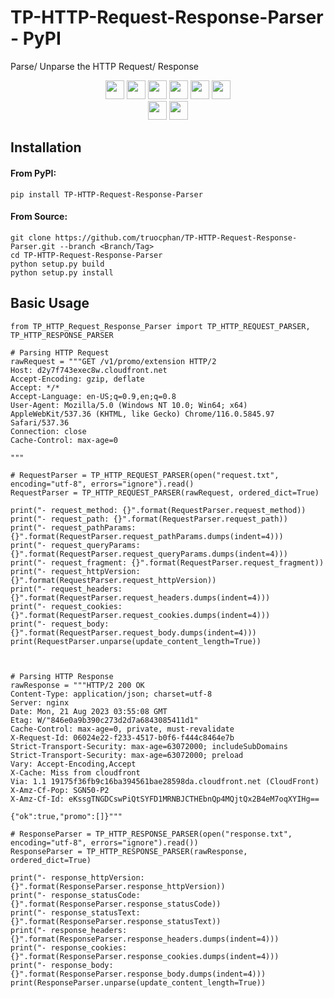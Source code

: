 # TP-HTTP-Request-Response-Parser - PyPI
Parse/ Unparse the HTTP Request/ Response

<p align="center">
	<a href="https://github.com/truocphan/TP-HTTP-Request-Response-Parser/releases/"><img src="https://img.shields.io/github/release/truocphan/TP-HTTP-Request-Response-Parser" height=30></a>
	<a href="#"><img src="https://img.shields.io/github/downloads/truocphan/TP-HTTP-Request-Response-Parser/total" height=30></a>
	<a href="#"><img src="https://img.shields.io/github/stars/truocphan/TP-HTTP-Request-Response-Parser" height=30></a>
	<a href="#"><img src="https://img.shields.io/github/forks/truocphan/TP-HTTP-Request-Response-Parser" height=30></a>
	<a href="https://github.com/truocphan/TP-HTTP-Request-Response-Parser/issues?q=is%3Aopen+is%3Aissue"><img src="https://img.shields.io/github/issues/truocphan/TP-HTTP-Request-Response-Parser" height=30></a>
	<a href="https://github.com/truocphan/TP-HTTP-Request-Response-Parser/issues?q=is%3Aissue+is%3Aclosed"><img src="https://img.shields.io/github/issues-closed/truocphan/TP-HTTP-Request-Response-Parser" height=30></a>
	<br>
	<a href="#"><img src="https://img.shields.io/pypi/v/TP-HTTP-Request-Response-Parser" height=30></a>
	<a href="#"><img src="https://img.shields.io/pypi/dm/TP-HTTP-Request-Response-Parser" height=30></a>
</p>

## Installation
#### From PyPI:
```console
pip install TP-HTTP-Request-Response-Parser
```
#### From Source:
```console
git clone https://github.com/truocphan/TP-HTTP-Request-Response-Parser.git --branch <Branch/Tag>
cd TP-HTTP-Request-Response-Parser
python setup.py build
python setup.py install
```

## Basic Usage
```
from TP_HTTP_Request_Response_Parser import TP_HTTP_REQUEST_PARSER, TP_HTTP_RESPONSE_PARSER

# Parsing HTTP Request
rawRequest = """GET /v1/promo/extension HTTP/2
Host: d2y7f743exec8w.cloudfront.net
Accept-Encoding: gzip, deflate
Accept: */*
Accept-Language: en-US;q=0.9,en;q=0.8
User-Agent: Mozilla/5.0 (Windows NT 10.0; Win64; x64) AppleWebKit/537.36 (KHTML, like Gecko) Chrome/116.0.5845.97 Safari/537.36
Connection: close
Cache-Control: max-age=0

"""

# RequestParser = TP_HTTP_REQUEST_PARSER(open("request.txt", encoding="utf-8", errors="ignore").read()
RequestParser = TP_HTTP_REQUEST_PARSER(rawRequest, ordered_dict=True)

print("- request_method: {}".format(RequestParser.request_method))
print("- request_path: {}".format(RequestParser.request_path))
print("- request_pathParams: {}".format(RequestParser.request_pathParams.dumps(indent=4)))
print("- request_queryParams: {}".format(RequestParser.request_queryParams.dumps(indent=4)))
print("- request_fragment: {}".format(RequestParser.request_fragment))
print("- request_httpVersion: {}".format(RequestParser.request_httpVersion))
print("- request_headers: {}".format(RequestParser.request_headers.dumps(indent=4)))
print("- request_cookies: {}".format(RequestParser.request_cookies.dumps(indent=4)))
print("- request_body: {}".format(RequestParser.request_body.dumps(indent=4)))
print(RequestParser.unparse(update_content_length=True))



# Parsing HTTP Response
rawResponse = """HTTP/2 200 OK
Content-Type: application/json; charset=utf-8
Server: nginx
Date: Mon, 21 Aug 2023 03:55:08 GMT
Etag: W/"846e0a9b390c273d2d7a6843085411d1"
Cache-Control: max-age=0, private, must-revalidate
X-Request-Id: 06024e22-f233-4517-b0f6-f444c8464e7b
Strict-Transport-Security: max-age=63072000; includeSubDomains
Strict-Transport-Security: max-age=63072000; preload
Vary: Accept-Encoding,Accept
X-Cache: Miss from cloudfront
Via: 1.1 19175f36fb9c16ba394561bae28598da.cloudfront.net (CloudFront)
X-Amz-Cf-Pop: SGN50-P2
X-Amz-Cf-Id: eKssgTNGDCswPiQtSYFD1MRNBJCTHEbnQp4MQjtQx2B4eM7oqXYIHg==

{"ok":true,"promo":[]}"""

# ResponseParser = TP_HTTP_RESPONSE_PARSER(open("response.txt", encoding="utf-8", errors="ignore").read())
ResponseParser = TP_HTTP_RESPONSE_PARSER(rawResponse, ordered_dict=True)

print("- response_httpVersion: {}".format(ResponseParser.response_httpVersion))
print("- response_statusCode: {}".format(ResponseParser.response_statusCode))
print("- response_statusText: {}".format(ResponseParser.response_statusText))
print("- response_headers: {}".format(ResponseParser.response_headers.dumps(indent=4)))
print("- response_cookies: {}".format(ResponseParser.response_cookies.dumps(indent=4)))
print("- response_body: {}".format(ResponseParser.response_body.dumps(indent=4)))
print(ResponseParser.unparse(update_content_length=True))
```